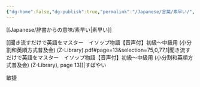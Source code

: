 ```yaml
---
{"dg-home":false,"dg-publish":true,"permalink":"/Japanese/言葉/素早い/","dgPassFrontmatter":true}
---
```



[[Japanese/辞書からの意味/素早い\|素早い]]

[[聞き流すだけで英語をマスター　イソップ物語【音声付】初級～中級用 (小分割和英順方式普及会) (Z-Library).pdf#page=13&selection=75,0,77,1|聞き流すだけで英語をマスター　イソップ物語【音声付】初級～中級用 (小分割和英順方式普及会) (Z-Library), page 13]]|すばやい 

敏捷